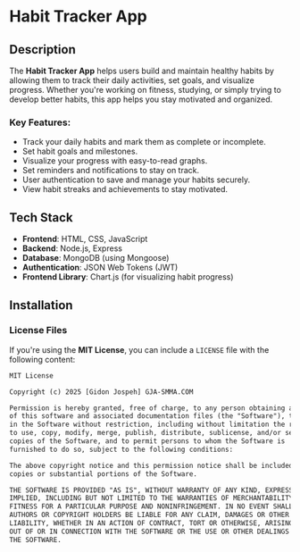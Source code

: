 # Habit Tracker App

## Description

The **Habit Tracker App** helps users build and maintain healthy habits by allowing them to track their daily activities, set goals, and visualize progress. Whether you're working on fitness, studying, or simply trying to develop better habits, this app helps you stay motivated and organized.

### Key Features:
- Track your daily habits and mark them as complete or incomplete.
- Set habit goals and milestones.
- Visualize your progress with easy-to-read graphs.
- Set reminders and notifications to stay on track.
- User authentication to save and manage your habits securely.
- View habit streaks and achievements to stay motivated.

## Tech Stack

- **Frontend**: HTML, CSS, JavaScript
- **Backend**: Node.js, Express
- **Database**: MongoDB (using Mongoose)
- **Authentication**: JSON Web Tokens (JWT)
- **Frontend Library**: Chart.js (for visualizing habit progress)

## Installation


### **License Files**

If you're using the **MIT License**, you can include a `LICENSE` file with the following content:

```txt
MIT License

Copyright (c) 2025 [Gidon Jospeh] GJA-SMMA.COM  

Permission is hereby granted, free of charge, to any person obtaining a copy
of this software and associated documentation files (the "Software"), to deal
in the Software without restriction, including without limitation the rights
to use, copy, modify, merge, publish, distribute, sublicense, and/or sell
copies of the Software, and to permit persons to whom the Software is
furnished to do so, subject to the following conditions:

The above copyright notice and this permission notice shall be included in all
copies or substantial portions of the Software.

THE SOFTWARE IS PROVIDED "AS IS", WITHOUT WARRANTY OF ANY KIND, EXPRESS OR
IMPLIED, INCLUDING BUT NOT LIMITED TO THE WARRANTIES OF MERCHANTABILITY,
FITNESS FOR A PARTICULAR PURPOSE AND NONINFRINGEMENT. IN NO EVENT SHALL THE
AUTHORS OR COPYRIGHT HOLDERS BE LIABLE FOR ANY CLAIM, DAMAGES OR OTHER
LIABILITY, WHETHER IN AN ACTION OF CONTRACT, TORT OR OTHERWISE, ARISING FROM,
OUT OF OR IN CONNECTION WITH THE SOFTWARE OR THE USE OR OTHER DEALINGS IN
THE SOFTWARE.
